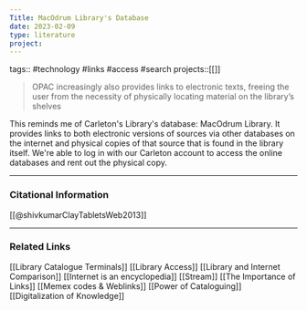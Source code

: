```yaml
---
Title: MacOdrum Library's Database
date: 2023-02-09
type: literature
project:
---
```

tags:: #technology #links #access #search 
projects::[[]]

> OPAC increasingly also provides links to electronic texts, freeing the user from the necessity of physically locating material on the library’s shelves

This reminds me of Carleton's Library's database: MacOdrum Library. It provides links to both electronic versions of sources via other databases on the internet and physical copies of that source that is found in the library itself. We're able to log in with our Carleton account to access the online databases and rent out the physical copy.

---
### Citational Information

[[@shivkumarClayTabletsWeb2013]]

---

### Related Links

[[Library Catalogue Terminals]]
[[Library Access]]
[[Library and Internet Comparison]]
[[Internet is an encyclopedia]]
[[Stream]]
[[The Importance of Links]]
[[Memex codes & Weblinks]]
[[Power of Cataloguing]]
[[Digitalization of Knowledge]]